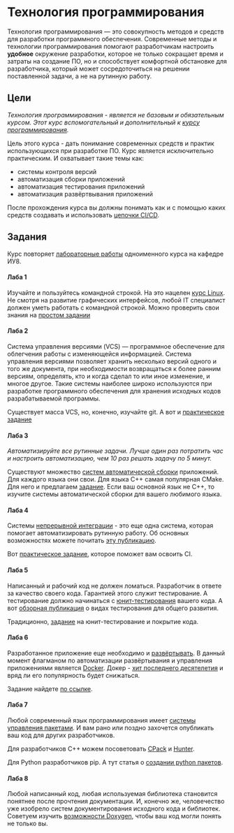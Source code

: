 # Технология программирования

Технология программирования — это совокупность методов и средств для разработки программного обеспечения.
Современные методы и технологии программирования помогают разработчикам настроить **удобное** окружение разработки,
которое не только сокращает время и затраты на создание ПО, но и способствует комфортной обстановке для разработчика,
который может сосредоточиться на решении поставленной задачи, а не на рутинную работу. 

## Цели
_Технология программирования - является не базовым и обязательным курсом. Этот курс вспомогательный и дополнительный к [курсу программирования](https://github.com/drewxa/guide/blob/master/Programming.md)._

Цель этого курса - дать понимание современных средств и практик использующихся при разработке ПО.
Курс является исключительно практическим. И охватывает такие темы как:
* системы контроля версий
* автоматизация сборки приложений
* автоматизация тестирования приложений
* автоматизация развёртвывания приложений

После прохождения курса вы должны понимать как и с помощью каких средств создавать и использовать [цепочки CI/CD](https://habr.com/ru/company/southbridge/blog/329262/).

## Задания
Курс повторяет [лабораторные работы](https://github.com/tp-labs) одноименного курса на кафедре ИУ8.

#### Лаба 1
Изучайте и пользуйтесь командной строкой. На это нацелен [курс Linux](https://github.com/drewxa/guide/blob/master/Linux.md).
Не смотря на развитие графических интерфейсов, любой IT специалист должен уметь работать с командной строкой.
Можно проверить свои знания на [простом задании](https://github.com/tp-labs/lab01#homework)

#### Лаба 2
Система управления версиями (VCS) — программное обеспечение для облегчения работы с изменяющейся информацией.
Система управления версиями позволяет хранить несколько версий одного и того же документа, при необходимости возвращаться к более ранним версиям, определять, кто и когда сделал то или иное изменение, и многое другое.
Такие системы наиболее широко используются при разработке программного обеспечения для хранения исходных кодов разрабатываемой программы.

Существует масса VCS, но, конечно, изучайте git. А вот и [практическое задание](https://github.com/tp-labs/lab02#homework)

#### Лаба 3
_Автоматизируйте все рутинные задачи. Лучше один раз потратить час и настроить автоматизацию, чем 10 раз решать задачу по 5 минут._

Существуют множество [систем автоматической сборки](https://ru.wikipedia.org/wiki/Автоматизация_сборки) приложений.
Для каждого языка они свои. Для языка C++ самая популярная CMake. Для него и предлагаем [задание](https://github.com/tp-labs/lab03#homework).
Если ваш основной язык не C++, то изучите системы автоматической сборки для вашего любимого языка.

#### Лаба 4
Cистемы [непрерывной интеграции](https://ru.wikipedia.org/wiki/Непрерывная_интеграция) - это еще одна система, которая помогает автоматизировать рутинную работу.
Об основных возможностях можете почитать [эту публикацию](https://habr.com/ru/post/190412/).

Вот [практическое задание](https://github.com/tp-labs/lab04#homework), которое поможет вам освоить CI.

#### Лаба 5
Написанный и рабочий код не должен ломаться. Разработчик в ответе за качество своего кода. Гарантией этого служит тестирование.
А тестирование должно начинаться с [юнит-тестирования](https://habr.com/ru/post/169381/) вашего кода. А вот [обзорная публикация](https://m.habr.com/ru/post/279535/) о видах тестирования для общего развития.

Традиционно, [задание](https://github.com/tp-labs/lab05#homework) на юнит-тестирование и покрытие кода.

#### Лаба 6
Разработанное приложение еще необходимо и [развёртывать](https://www.ibm.com/developerworks/ru/library/j-ap01139).
В данный момент флагманом по автоматизации развёртывания и управления приложениями является [Docker](https://habr.com/ru/post/309556/).
Докер - [хит последнего десятелетия](https://habr.com/ru/company/flant/blog/482664/) и вряд ли его популярность будет снижаться.

Задание найдете [по ссылке](https://github.com/tp-labs/lab08).

#### Лаба 7
Любой современный язык программирования имеет [cистемы управления пакетами](https://ru.wikipedia.org/wiki/Система_управления_пакетами).
И вам рано или поздно захочется опубликать ваш код для других разработчиков.

Для разработчиков C++ можем посоветовать [CPack](https://github.com/tp-labs/lab06#homework) и [Hunter](https://github.com/tp-labs/lab07#homework).

Для Python разработчиков pip. А тут статья о [создании python пакетов](https://klen.github.io/create-python-packages.html).

#### Лаба 8
Любой написанный код, любая используемая библиотека становится понятнее после прочтения документации.
И, конечно же, человечество уже изобрело систем документирования исходного кода и библиотек.
Советуем изучить [возможности Doxygen](https://habr.com/ru/post/252101/), чтобы ваш код могли понять не только вы.
